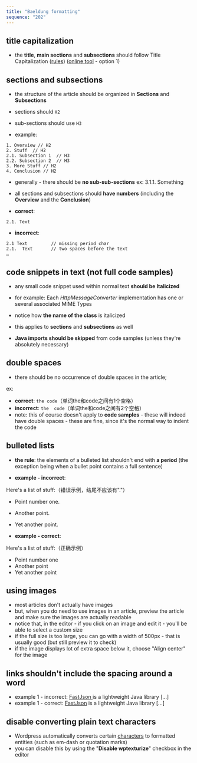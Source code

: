 ```yaml
---
title: "Baeldung formatting"
sequence: "202"
---
```


## title capitalization

- the **title**, **main sections** and **subsections** should follow Title Capitalization ([rules](http://grammar.yourdictionary.com/capitalization/rules-for-capitalization-in-titles.html)) ([online tool](https://capitalizemytitle.com/) - option 1)

## sections and subsections

- the structure of the article should be organized in **Sections** and **Subsections**
- sections should `H2`
- sub-sections should use `H3`

- example:

```text
1. Overview // H2
2. Stuff  // H2
2.1. Subsection 1  // H3
2.2. Subsection 2  // H3
3. More Stuff // H2
4. Conclusion // H2
```

- generally - there should be **no sub-sub-sections**
  ex: 3.1.1. Something


- all sections and subsections should **have numbers** (including the **Overview** and the **Conclusion**)
- **correct**:

```text
2.1. Text
```

- **incorrect**:

```text
2.1 Text         // missing period char
2.1.  Text       // two spaces before the text
…
```

## code snippets in text (not full code samples)

- any small code snippet used within normal text **should be Italicized**
- for example: Each _HttpMessageConverter_ implementation has one or several associated MIME Types
- notice how **the name of the class** is italicized

- this applies to **sections** and **subsections** as well

- **Java imports should be skipped** from code samples (unless they're absolutely necessary)

## double spaces

- there should be no occurrence of double spaces in the article;

ex:

- **correct**: `the code`（单词the和code之间有1个空格）
- **incorrect**: `the  code`（单词the和code之间有2个空格）
- note: this of course doesn't apply to **code samples** - these will indeed have double spaces - these are fine, since it's the normal way to indent the code

## bulleted lists

- **the rule**: the elements of a bulleted list shouldn't end with **a period** (the exception being when a bullet point contains a full sentence)

- **example - incorrect**:

Here's a list of stuff:（错误示例，结尾不应该有"."）

- Point number one.
- Another point.
- Yet another point.

- **example - correct**:

Here's a list of stuff:（正确示例）

- Point number one
- Another point
- Yet another point


## using images

- most articles don't actually have images
- but, when you do need to use images in an article, preview the article and make sure the images are actually readable
- notice that, in the editor - if you click on an image and edit it - you'll be able to select a custom size
- if the full size is too large, you can go with a width of 500px - that is usually good (but still preview it to check)
- if the image displays lot of extra space below it, choose "Align center" for the image


## links shouldn't include the spacing around a word

- example 1 - incorrect: [FastJson ](https://github.com/alibaba/fastjson)is a lightweight Java library [...]
- example 1 - correct: [FastJson](https://github.com/alibaba/fastjson) is a lightweight Java library [...]

## disable converting plain text characters

- Wordpress automatically converts certain [characters](https://developer.wordpress.org/reference/functions/wptexturize/#more-information) to formatted entities (such as em-dash or quotation marks)
- you can disable this by using the "**Disable wptexturize**" checkbox in the editor


